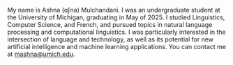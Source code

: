 My name is Ashna (ɑʃnə) Mulchandani. I was an undergraduate student at the University of Michigan, graduating in May of 2025. I studied Linguistics, Computer Science, and French, and pursued topics in natural language processing and computational linguistics. I was particularly interested in the intersection of language and technology, as well as its potential for new artificial intelligence and machine learning applications. You can contact me at [mashna@umich.edu](mashna@umich.edu).
